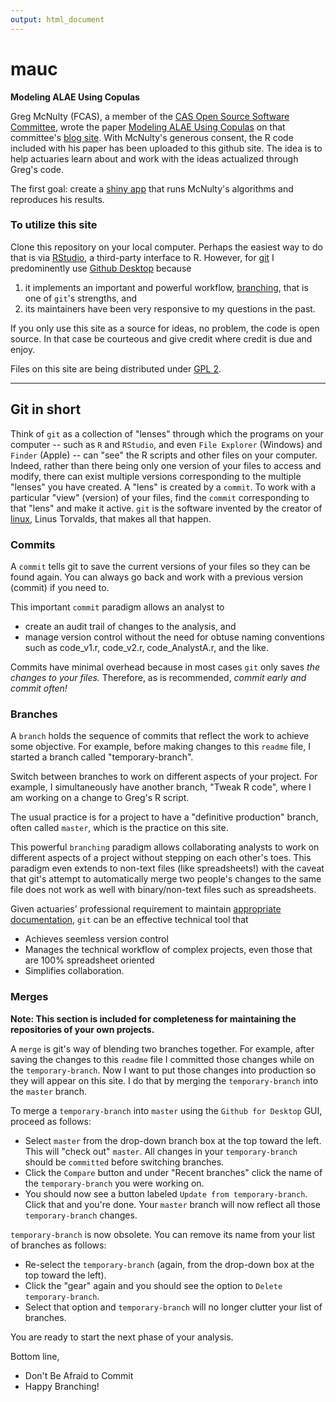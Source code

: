 ```yaml
---
output: html_document
---
```

# mauc

**Modeling ALAE Using Copulas**

Greg McNulty (FCAS),
a member of the 
[CAS Open Source Software Committee](http://opensourcesoftware.casact.org/),
wrote the paper
[Modeling ALAE Using Copulas](http://opensourcesoftware.casact.org/blogs:2)
on that committee's 
[blog site](http://opensourcesoftware.casact.org/).
With McNulty's generous consent,
the R code included with his paper has been uploaded to this github site.
The idea is to help actuaries
learn about and work with
the ideas actualized through Greg's code.

The first goal: create a 
[shiny app](http://shiny.rstudio.com/)
that runs McNulty's algorithms and reproduces his results.

### To utilize this site

Clone this repository on your local computer.
Perhaps the easiest way to do that is via 
[RStudio](https://www.rstudio.com/), 
a third-party interface to R.
However, for 
[git](https://git-scm.com) I predominently
use [Github Desktop](https://desktop.github.com/)
because 

1. it implements an important and powerful workflow,
[branching](https://git-scm.com/about/branching-and-merging), 
that is one of `git`'s strengths, and
2. its maintainers have been
very responsive to my questions in the past.

If you only use this site as a source for ideas,
no problem,
the code is open source.
In that case be courteous and give credit where credit is due
and enjoy.

Files on this site are being distributed under 
[GPL 2](http://www.gnu.org/licenses/old-licenses/gpl-2.0.en.html).

------------------------------
## Git in short

Think of `git`
as a collection of "lenses" through which 
the programs on your computer --
such as `R` and `RStudio`,
and even `File Explorer` (Windows) and `Finder` (Apple) --
can "see" the R scripts and other files on your computer.
Indeed, rather than there being only one version of your files
to access and modify,
there can exist multiple versions 
corresponding to the multiple "lenses" you have created.
A "lens" is created by a `commit`.
To work with a particular "view" (version) of your files,
find the `commit` corresponding to that "lens"
and make it active.
`git` is the software invented by
the creator of 
[linux](https://www.linux.com), 
Linus Torvalds,
that makes all that happen.

### Commits

A `commit` tells git to save the current versions of your files
so they can be found again.
You can always go back and work with a previous version 
(commit) if you need to.

This important `commit` paradigm allows an analyst to 

* create an audit trail of changes to the analysis, and
* manage version control without the need for obtuse naming conventions
such as code\_v1.r, code\_v2.r, code\_AnalystA.r, and the like.

Commits have minimal overhead because in most cases
`git` only saves *the changes to your files.*
Therefore, as is recommended,
*commit early and commit often!*

### Branches

A `branch` holds the sequence of commits that reflect the work
to achieve some objective.
For example, before making changes to this `readme` file,
I started a branch called "temporary-branch".

Switch between branches to work on different aspects of your project.
For example, 
I simultaneously have another branch, "Tweak R code",
where I am working on a change to Greg's R script.

The usual practice is for a project to have a "definitive production" branch,
often called `master`,
which is the practice on this site.

This powerful `branching` paradigm allows collaborating analysts
to work on different 
aspects of a project without stepping on each other's toes.
This paradigm even extends to non-text files (like spreadsheets!)
with the caveat that git's attempt to automatically merge two people's changes 
to the same file
does not work as well with binary/non-text files such as spreadsheets.

Given actuaries' professional requirement to maintain
[appropriate documentation](http://actuarialstandardsboard.org/wp-content/uploads/2014/07/asop009_027.pdf),
`git` can be an effective technical tool that 

* Achieves seemless version control
* Manages the technical workflow of complex projects, 
even those that are 100% spreadsheet oriented
* Simplifies collaboration.

### Merges

**Note: This section is included for completeness
for maintaining the repositories of your own projects.**

A `merge` is git's way of blending two branches together. 
For example,
after saving the changes to this `readme` file I committed those changes
while on the `temporary-branch`.
Now I want to put those changes into production so they will appear on this site.
I do that by merging the `temporary-branch`
into the `master` branch.

To merge a `temporary-branch` into `master` using 
the `Github for Desktop` GUI, proceed as follows:

* Select `master` from the drop-down branch box at the top toward the left. 
This will "check out" `master`.
All changes in your `temporary-branch` should be `committed` before switching
branches.
* Click the `Compare` button and under "Recent branches" click 
the name of the `temporary-branch` you were working on.
* You should now see a button labeled `Update from temporary-branch`.
Click that and you're done.
Your `master` branch will now reflect all those `temporary-branch` changes.

`temporary-branch` is now obsolete.
You can remove its name from your list of branches as follows:

* Re-select the `temporary-branch` 
(again, from the drop-down box at the top toward the left).
* Click the "gear" again and you should see the option to 
`Delete temporary-branch`.
* Select that option
and `temporary-branch` will no longer clutter your list of branches.

You are ready to start the next phase of your analysis.

Bottom line,

* Don't Be Afraid to Commit
* Happy Branching!